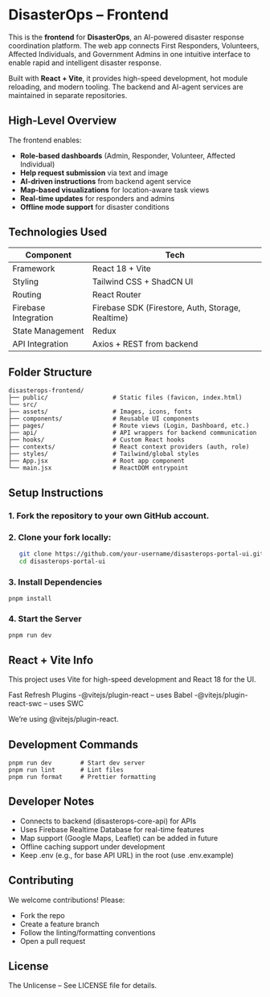 #  DisasterOps – Frontend

This is the **frontend** for **DisasterOps**, an AI-powered disaster response coordination platform. The web app connects First Responders, Volunteers, Affected Individuals, and Government Admins in one intuitive interface to enable rapid and intelligent disaster response.

Built with **React + Vite**, it provides high-speed development, hot module reloading, and modern tooling. The backend and AI-agent services are maintained in separate repositories.


##  High-Level Overview

The frontend enables:

-  **Role-based dashboards** (Admin, Responder, Volunteer, Affected Individual)
-  **Help request submission** via text and image
-  **AI-driven instructions** from backend agent service
-  **Map-based visualizations** for location-aware task views
-  **Real-time updates** for responders and admins
-  **Offline mode support** for disaster conditions


##  Technologies Used

| Component         | Tech                        |
|------------------|------------------------------|
| Framework         | React 18 + Vite             |
| Styling           | Tailwind CSS + ShadCN UI    |
| Routing           | React Router                |
| Firebase Integration | Firebase SDK (Firestore, Auth, Storage, Realtime) |
| State Management  | Redux |
| API Integration   | Axios + REST from backend   |


## Folder Structure

```
disasterops-frontend/
├── public/                  # Static files (favicon, index.html)
└── src/
├── assets/                  # Images, icons, fonts
├── components/              # Reusable UI components
├── pages/                   # Route views (Login, Dashboard, etc.)
├── api/                     # API wrappers for backend communication
├── hooks/                   # Custom React hooks
├── contexts/                # React context providers (auth, role)
├── styles/                  # Tailwind/global styles
├── App.jsx                  # Root app component
└── main.jsx                 # ReactDOM entrypoint
```

##  Setup Instructions

### 1. Fork the repository to your own GitHub account.

### 2. Clone your fork locally:
```bash
   git clone https://github.com/your-username/disasterops-portal-ui.git
   cd disasterops-portal-ui
```

### 3. Install Dependencies
```
pnpm install
```

### 4. Start the Server
```
pnpm run dev
```

## React + Vite Info

This project uses Vite for high-speed development and React 18 for the UI.

Fast Refresh Plugins
-@vitejs/plugin-react – uses Babel
-@vitejs/plugin-react-swc – uses SWC

We’re using @vitejs/plugin-react.

## Development Commands
```
pnpm run dev        # Start dev server
pnpm run lint       # Lint files
pnpm run format     # Prettier formatting
```

## Developer Notes
- Connects to backend (disasterops-core-api) for APIs
- Uses Firebase Realtime Database for real-time features
- Map support (Google Maps, Leaflet) can be added in future
- Offline caching support under development
- Keep .env (e.g., for base API URL) in the root (use .env.example)

## Contributing

We welcome contributions! Please:

- Fork the repo
- Create a feature branch
- Follow the linting/formatting conventions
- Open a pull request


## License

The Unlicense – See LICENSE file for details.
